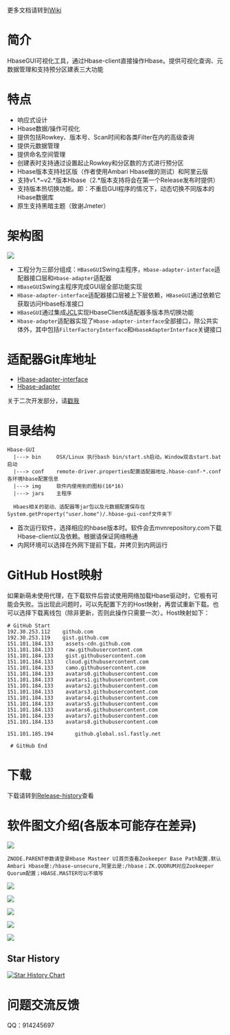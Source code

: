 更多文档请转到[Wiki](https://github.com/914245697/HbaseGUI/wiki)

# 简介
HbaseGUI可视化工具，通过Hbase-client直接操作Hbase。提供可视化查询、元数据管理和支持预分区建表三大功能

# 特点
* 响应式设计
* Hbase数据/操作可视化
* 提供包括Rowkey、版本号、Scan时间和各类Filter在内的高级查询
* 提供元数据管理
* 提供命名空间管理
* 创建表时支持通过设置起止Rowkey和分区数的方式进行预分区
* Hbase版本支持社区版（作者使用Ambari Hbase做的测试）和阿里云版
* 支持v1.*~v2.*版本Hbase（2.*版本支持将会在第一个Release发布时提供）
* 支持版本热切换功能。即：不重启GUI程序的情况下，动态切换不同版本的Hbase数据库
* 原生支持黑暗主题（致谢Jmeter）

# 架构图
![](./README_IMAGE/invok-flow.png)
* 工程分为三部分组成：`HBaseGUI`Swing主程序，`Hbase-adapter-interface`适配器接口层和`Hbase-adapter`适配器
* `HBaseGUI`Swing主程序完成GUI层全部功能实现
* `Hbase-adapter-interface`适配器接口层被上下层依赖，`HBaseGUI`通过依赖它获取访问Hbase标准接口
* `HBaseGUI`通过集成[JCL](https://github.com/kamranzafar/JCL/)实现HbaseClient&适配器多版本热切换功能
* `Hbase-adapter`适配器实现了`Hbase-adapter-interface`全部接口，除公共实体外，其中包括`FilterFactoryInterface`和`HbaseAdapterInterface`关键接口

# 适配器Git库地址
* [Hbase-adapter-interface](https://github.com/914245697/HbaseGui-driver-adapter-entity)
* [Hbase-adapter](https://github.com/914245697/HbaseGui-driver-adapter)

关于二次开发部分，请[戳我](https://github.com/Observe-secretly/HbaseGUI/wiki/Continued-development)

# 目录结构
```
Hbase-GUI
  |---> bin     OSX/Linux 执行bash bin/start.sh启动。Window双击start.bat启动
  |---> conf    remote-driver.properties配置适配器地址.hbase-conf-*.conf各环境hbase配置信息
  |---> img     软件内使用到的图标(16*16)
  |---> jars    主程序
  
  Hbaes相关的驱动、适配器等jar包以及元数据配置保存在System.getProperty("user.home")/.hbase-gui-conf文件夹下
```
* 首次运行软件，选择相应的hbase版本时。软件会去mvnrepository.com下载Hbase-client以及依赖。根据请保证网络畅通
* 内网环境可以选择在外网下提前下载，并拷贝到内网运行

# GitHub Host映射
如果新萌未使用代理，在下载软件后尝试使用网络加载Hbase驱动时，它极有可能会失败。当出现此问题时，可以先配置下方的Host映射，再尝试重新下载。也可以选择下载离线包（除非更新，否则此操作只需要一次）。Host映射如下：
```
# GitHub Start 
192.30.253.112    github.com 
192.30.253.119    gist.github.com
151.101.184.133    assets-cdn.github.com
151.101.184.133    raw.githubusercontent.com
151.101.184.133    gist.githubusercontent.com
151.101.184.133    cloud.githubusercontent.com
151.101.184.133    camo.githubusercontent.com
151.101.184.133    avatars0.githubusercontent.com
151.101.184.133    avatars1.githubusercontent.com
151.101.184.133    avatars2.githubusercontent.com
151.101.184.133    avatars3.githubusercontent.com
151.101.184.133    avatars4.githubusercontent.com
151.101.184.133    avatars5.githubusercontent.com
151.101.184.133    avatars6.githubusercontent.com
151.101.184.133    avatars7.githubusercontent.com
151.101.184.133    avatars8.githubusercontent.com

151.101.185.194 	  github.global.ssl.fastly.net
 
 # GitHub End
```

# 下载
下载请转到[Release-history](https://github.com/914245697/HbaseGUI/wiki/Release-history)查看

# 软件图文介绍(各版本可能存在差异)

![](./README_IMAGE/login.png)

`ZNODE.PARENT参数请登录Hbase Masteer UI首页查看Zookeeper Base Path配置.默认Ambari Hbase是:/hbase-unsecure,阿里云是:/hbase；ZK.QUORUM对应Zookeeper Quorum配置；HBASE.MASTER可以不填写`

![](./README_IMAGE/cluster.png)

![](./README_IMAGE/desc.png)

![](./README_IMAGE/queryTab.png)

![](./README_IMAGE/metaTab.png)

![](./README_IMAGE/createTab.png)

## Star History

[![Star History Chart](https://api.star-history.com/svg?repos=Observe-secretly/HbaseGUI&type=Date)](https://star-history.com/#Observe-secretly/HbaseGUI&Date)


# 问题交流反馈
QQ：914245697
  
